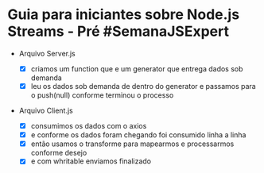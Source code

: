 # Guia para iniciantes sobre Node.js Streams - Pré #SemanaJSExpert

- Arquivo Server.js

  - [x] criamos um function que e um generator que entrega dados sob demanda
  - [x] leu os dados sob demanda de dentro do generator e passamos para o push(null) conforme terminou o processo

- Arquivo Client.js

  - [x] consumimos os dados com o axios
  - [x] e conforme os dados foram chegando foi consumido linha a linha
  - [x] então usamos o transforme para mapearmos e processarmos conforme desejo
  - [x] e com whritable enviamos finalizado
